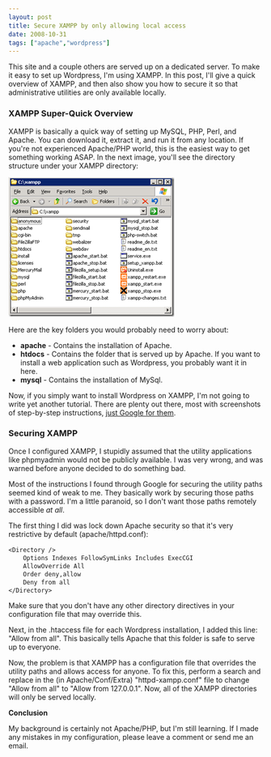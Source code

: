 ```yaml
---
layout: post
title: Secure XAMPP by only allowing local access
date: 2008-10-31
tags: ["apache","wordpress"]
---
```


This site and a couple others are served up on a dedicated server. To make it easy to set up Wordpress, I'm using XAMPP. In this post, I'll give a quick overview of XAMPP, and then also show you how to secure it so that administrative utilities are only available locally.

### XAMPP Super-Quick Overview

XAMPP is basically a quick way of setting up MySQL, PHP, Perl, and Apache. You can download it, extract it, and run it from any location. If you're not experienced Apache/PHP world, this is the easiest way to get something working ASAP. In the next image, you'll see the directory structure under your XAMPP directory:

![image](image.png) 

Here are the key folders you would probably need to worry about:

* **apache** - Contains the installation of Apache.
* **htdocs** - Contains the folder that is served up by Apache. If you want to install a web application such as Wordpress, you probably want it in here.
* **mysql** - Contains the installation of MySql. 

Now, if you simply want to install Wordpress on XAMPP, I'm not going to write yet another tutorial. There are plenty out there, most with screenshots of step-by-step instructions, [just Google for them](http://www.google.com/search?q=xampp+wordpress).

### Securing XAMPP

Once I configured XAMPP, I stupidly assumed that the utility applications like phpmyadmin would not be publicly available. I was very wrong, and was warned before anyone decided to do something bad.

Most of the instructions I found through Google for securing the utility paths seemed kind of weak to me. They basically work by securing those paths with a password. I'm a little paranoid, so I don't want those paths remotely accessible _at all_.

The first thing I did was lock down Apache security so that it's very restrictive by default (apache/httpd.conf):

	<Directory />
	    Options Indexes FollowSymLinks Includes ExecCGI
	    AllowOverride All
	    Order deny,allow
	    Deny from all
	</Directory>

Make sure that you don't have any other directory directives in your configuration file that may override this.

Next, in the .htaccess file for each Wordpress installation, I added this line: "Allow from all". This basically tells Apache that this folder is safe to serve up to everyone.

Now, the problem is that XAMPP has a configuration file that overrides the utility paths and allows access for anyone. To fix this, perform a search and replace in the (in Apache/Conf/Extra) "httpd-xampp.conf" file to change "Allow from all" to "Allow from 127.0.0.1". Now, all of the XAMPP directories will only be served locally.

**Conclusion**

My background is certainly not Apache/PHP, but I'm still learning. If I made any mistakes in my configuration, please leave a comment or send me an email.